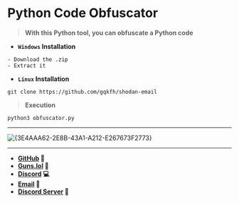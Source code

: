 # Python Code Obfuscator

> **With this Python tool, you can obfuscate a Python code**

- **`Windows` Installation**

```text
- Download the .zip
- Extract it
```

- **`Linux` Installation**

```shell
git clone https://github.com/gqkfh/shodan-email
```

> **Execution**

```shell
python3 obfuscator.py
```

<hr>

![{3E4AAA62-2E8B-43A1-A212-E267673F2773}](https://github.com/user-attachments/assets/187e34b7-a37b-4937-857a-d48f4dba55e8)

<hr>

- **[GitHub](https://github.com/gqkfh) 🗿**
- **[Guns.lol](https://guns.lol/j0k3r_) 🔫**
- **[Discord](https://discord.com/users/1163474161826529373) 💻**
- **[Email](mailto:lovesmoney.contact@proton.me) 🎯**
- **[Discord Server](https://discord.gg/freeforreal) 💎**
